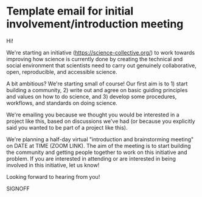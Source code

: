 # Template email for initial involvement/introduction meeting

Hi!

We're starting an initiative (https://science-collective.org/) to work towards improving 
how science is currently done by creating the technical and 
social environment that scientists need to carry out 
genuinely collaborative, open, reproducible, and accessible science.

A bit ambitious? We're starting small of course!
Our first aim is to 1) start building a community, 2) write out and
agree on basic guiding principles and values on how to do science, and
3) develop some procedures, workflows, and standards on doing science.

We're emailing you because we thought you would be interested in a project like this,
based on discussions we've had (or because you explicitly said you wanted to be part of
a project like this).

We're planning a half-day virtual "introduction and brainstorming meeting" on DATE at TIME (ZOOM LINK).
The aim of the meeting is to start building the community and getting people together to
work on this initiative and problem.
If you are interested in attending or are interested in being involved in this initiative, let us know!

Looking forward to hearing from you!

SIGNOFF
